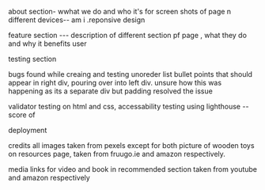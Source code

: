 about section- wwhat we do and who it's for
screen shots of page n different devices-- am i .reponsive design

feature section --- description of different section pf page , what they do and why it benefits user

testing section

bugs found while creaing and testing
unoreder list bullet points that should appear in right div, pouring over into left div. unsure how this was happening as its a separate div but padding resolved the issue

validator testing  on html and css,
accessability testing using lighthouse --score of 

deployment

credits
all images taken from pexels except for both picture of wooden toys on resources page, taken from fruugo.ie and amazon respectively.

media
links for video and book in recommended section taken from youtube and amazon respectively